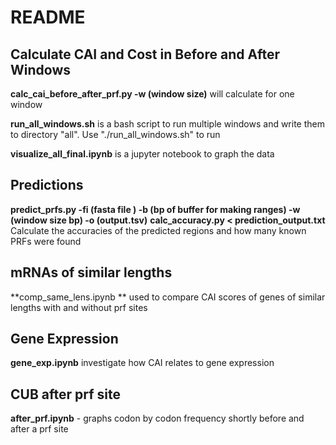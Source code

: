 # README
## Calculate CAI and Cost in Before and After Windows
**calc_cai_before_after_prf.py -w (window size)**  will calculate for one window

**run_all_windows.sh** is a bash script to run multiple windows and write them to directory "all". Use "./run_all_windows.sh" to run 

**visualize_all_final.ipynb** is a jupyter notebook to graph the data

## Predictions

**predict_prfs.py -fi (fasta file ) -b (bp of buffer for making ranges) -w (window size bp) -o (output.tsv)**
**calc_accuracy.py < prediction_output.txt** Calculate the accuracies of the predicted regions and how many known PRFs were found

## mRNAs of similar lengths 
**comp_same_lens.ipynb ** used to compare CAI scores of genes of similar lengths with and without prf sites

## Gene Expression

**gene_exp.ipynb** investigate how CAI relates to gene expression  

## CUB after prf site
**after_prf.ipynb** - graphs codon by codon frequency shortly before and after a prf site
